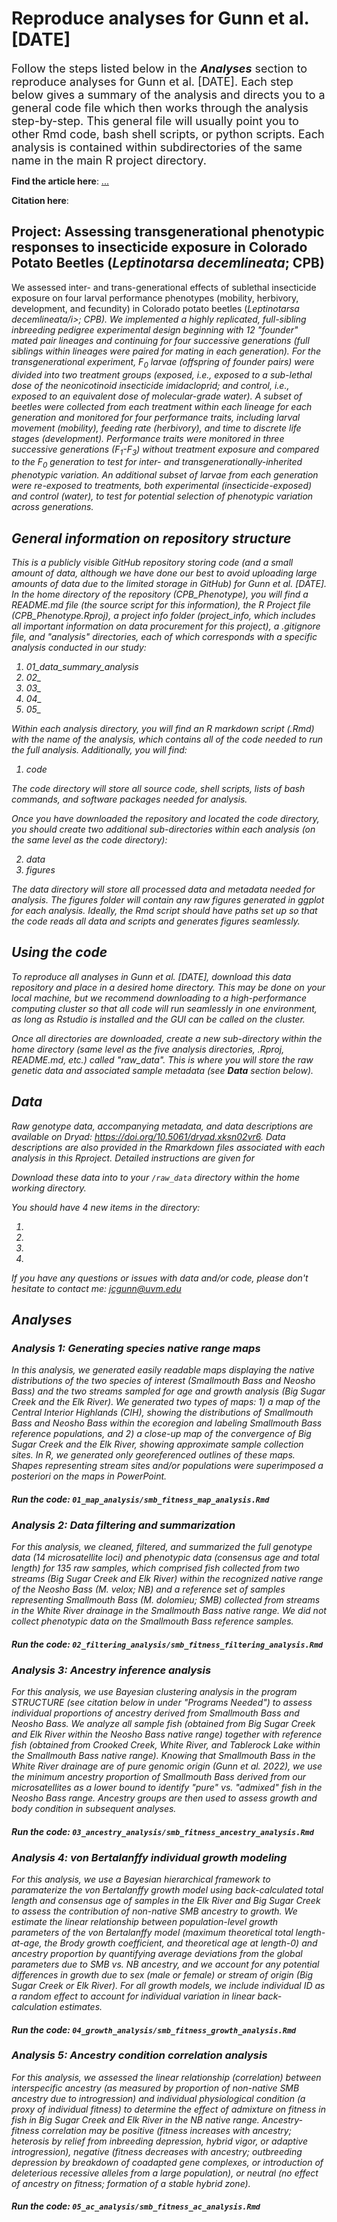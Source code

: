 # Reproduce analyses for Gunn et al. [DATE]
<font size="+1">Follow the steps listed below in the <b><i>Analyses</i></b> section to reproduce analyses for Gunn et al. [DATE]. Each step below gives a summary of the analysis and directs you to a general code file which then works through the analysis step-by-step. This general file will usually point you to other Rmd code, bash shell scripts, or python scripts. Each analysis is contained within subdirectories of the same name in the main R project directory.</font>

<b>Find the article here</b>: <a href="url">...</a> 

<b>Citation here</b>: 

## Project: Assessing transgenerational phenotypic responses to insecticide exposure in Colorado Potato Beetles (<i>Leptinotarsa decemlineata</i>; CPB) 
We assessed inter- and trans-generational effects of sublethal insecticide exposure on four larval performance phenotypes (mobility, herbivory, development, and fecundity) in Colorado potato beetles (<i>Leptinotarsa decemlineata/i>; CPB). We implemented a highly replicated, full-sibling inbreeding pedigree experimental design beginning with 12 "founder" mated pair lineages and continuing for four successive generations (full siblings within lineages were paired for mating in each generation). For the transgenerational experiment, F<sub>0</sub> larvae (offspring of founder pairs) were divided into two treatment groups (exposed, i.e., exposed to a sub-lethal dose of the neonicotinoid insecticide imidacloprid; and control, i.e., exposed to an equivalent dose of molecular-grade water). A subset of beetles were collected from each treatment within each lineage for each generation and monitored for four performance traits, including larval movement (mobility), feeding rate (herbivory), and time to discrete life stages (development). Performance traits were monitored in three successive generations (F<sub>1</sub>-F<sub>3</sub>) without treatment exposure and compared to the F<sub>0</sub> generation to test for inter- and transgenerationally-inherited phenotypic variation. An additional subset of larvae from each generation were re-exposed to treatments, both experimental (insecticide-exposed) and control (water), to test for potential selection of phenotypic variation across generations.

## General information on repository structure
This is a publicly visible GitHub repository storing code (and a small amount of data, although we have done our best to avoid uploading large amounts of data due to the limited storage in GitHub) for Gunn et al. [DATE]. In the home directory of the repository (CPB_Phenotype), you will find a README.md file (the source script for this information), the R Project file (CPB_Phenotype.Rproj), a project info folder (project_info, which includes all important information on data procurement for this project), a .gitignore file, and "analysis" directories, each of which corresponds with a specific analysis conducted in our study:

1) 01_data_summary_analysis
2) 02_
3) 03_
4) 04_
5) 05_

Within each analysis directory, you will find an R markdown script (.Rmd) with the name of the analysis, which contains all of the code needed to run the full analysis. Additionally, you will find:

1) code

The code directory will store all source code, shell scripts, lists of bash commands, and software packages needed for analysis. 

Once you have downloaded the repository and located the code directory, you should create two additional sub-directories within each analysis (on the same level as the code directory):

2) data
3) figures

The data directory will store all processed data and metadata needed for analysis. The figures folder will contain any raw figures generated in ggplot for each analysis. Ideally, the Rmd script should have paths set up so that the code reads all data and scripts and generates figures seamlessly.

## Using the code
To reproduce all analyses in Gunn et al. [DATE], download this data repository and place in a desired home directory. This may be done on your local machine, but we recommend downloading to a high-performance computing cluster so that all code will run seamlessly in one environment, as long as Rstudio is installed and the GUI can be called on the cluster.

Once all directories are downloaded, create a new sub-directory within the home directory (same level as the five analysis directories, .Rproj, README.md, etc.) called "raw_data". This is where you will store the raw genetic data and associated sample metadata (see <i><b>Data</i></b> section below).

## Data

Raw genotype data, accompanying metadata, and data descriptions are available on Dryad: https://doi.org/10.5061/dryad.xksn02vr6. Data descriptions are also provided in the Rmarkdown files associated with each analysis in this Rproject. Detailed instructions are given for 

Download these data into to your `/raw_data` directory within the home working directory.

You should have 4 new items in the directory: <br>

1.   <br>
2.   <br>
3.   <br>
4.   <br>

If you have any questions or issues with data and/or code, please don't hesitate to contact me: jcgunn@uvm.edu

## Analyses

### Analysis 1: Generating species native range maps
In this analysis, we generated easily readable maps displaying the native distributions of the two species of interest (Smallmouth Bass and Neosho Bass) and the two streams sampled for age and growth analysis (Big Sugar Creek and the Elk River). We generated two types of maps: 1) a map of the Central Interior Highlands (CIH), showing the distributions of Smallmouth Bass and Neosho Bass within the ecoregion and labeling Smallmouth Bass reference populations, and 2) a close-up map of the convergence of Big Sugar Creek and the Elk River, showing approximate sample collection sites. In R, we generated only georeferenced outlines of these maps. Shapes representing stream sites and/or populations were superimposed <i>a posteriori</i> on the maps in PowerPoint.

#### Run the code: `01_map_analysis/smb_fitness_map_analysis.Rmd`

### Analysis 2: Data filtering and summarization
For this analysis, we cleaned, filtered, and summarized the full genotype data (14 microsatellite loci) and phenotypic data (consensus age and total length) for 135 raw samples, which comprised fish collected from two streams (Big Sugar Creek and Elk River) within the recognized native range of the Neosho Bass (<i>M. velox</i>; NB) and a reference set of samples representing Smallmouth Bass (<i>M. dolomieu</i>; SMB) collected from streams in the White River drainage in the Smallmouth Bass native range. We did not collect phenotypic data on the Smallmouth Bass reference samples.

#### Run the code: `02_filtering_analysis/smb_fitness_filtering_analysis.Rmd`

### Analysis 3: Ancestry inference analysis
For this analysis, we use Bayesian clustering analysis in the program STRUCTURE (see citation below in under "Programs Needed") to assess individual proportions of ancestry derived from Smallmouth Bass and Neosho Bass. We analyze all sample fish (obtained from Big Sugar Creek and Elk River within the Neosho Bass native range) together with reference fish (obtained from Crooked Creek, White River, and Tablerock Lake within the Smallmouth Bass native range). Knowing that Smallmouth Bass in the White River drainage are of pure genomic origin (Gunn et al. 2022), we use the minimum ancestry proportion of Smallmouth Bass derived from our microsatellites as a lower bound to identify "pure" vs. "admixed" fish in the Neosho Bass range. Ancestry groups are then used to assess growth and body condition in subsequent analyses.

#### Run the code: `03_ancestry_analysis/smb_fitness_ancestry_analysis.Rmd`

### Analysis 4: von Bertalanffy individual growth modeling
For this analysis, we use a Bayesian hierarchical framework to paramaterize the von Bertalanffy growth model using back-calculated total length and consensus age of samples in the Elk River and Big Sugar Creek to assess the contribution of non-native SMB ancestry to growth. We estimate the linear relationship between population-level growth parameters of the von Bertalanffy model (maximum theoretical total length-at-age, the Brody growth coefficient, and theoretical age at length-0) and ancestry proportion by quantifying average deviations from the global parameters due to SMB vs. NB ancestry, and we account for any potential differences in growth due to sex (male or female) or stream of origin (Big Sugar Creek or Elk River). For all growth models, we include individual ID as a random effect to account for individual variation in linear back-calculation estimates.

#### Run the code: `04_growth_analysis/smb_fitness_growth_analysis.Rmd`

### Analysis 5: Ancestry condition correlation analysis
For this analysis, we assessed the linear relationship (correlation) between interspecific ancestry (as measured by proportion of non-native SMB ancestry due to introgression) and individual physiological condition (a proxy of individual fitness) to determine the effect of admixture on fitness in fish in Big Sugar Creek and Elk River in the NB native range. Ancestry-fitness correlation may be positive (fitness increases with ancestry; heterosis by relief from inbreeding depression, hybrid vigor, or adaptive introgression), negative (fitness decreases with ancestry; outbreeding depression by breakdown of coadapted gene complexes, or introduction of deleterious recessive alleles from a large population), or neutral (no effect of ancestry on fitness; formation of a stable hybrid zone). 

#### Run the code: `05_ac_analysis/smb_fitness_ac_analysis.Rmd`
